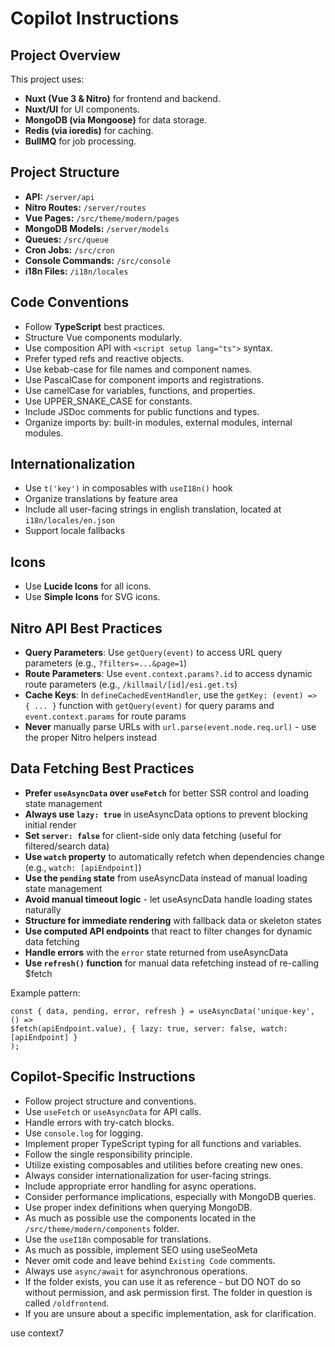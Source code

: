 # Copilot Instructions

## Project Overview

This project uses:

-   **Nuxt (Vue 3 & Nitro)** for frontend and backend.
-   **Nuxt/UI** for UI components.
-   **MongoDB (via Mongoose)** for data storage.
-   **Redis (via ioredis)** for caching.
-   **BullMQ** for job processing.

## Project Structure

-   **API:** `/server/api`
-   **Nitro Routes:** `/server/routes`
-   **Vue Pages:** `/src/theme/modern/pages`
-   **MongoDB Models:** `/server/models`
-   **Queues:** `/src/queue`
-   **Cron Jobs:** `/src/cron`
-   **Console Commands:** `/src/console`
-   **i18n Files:** `/i18n/locales`

## Code Conventions

-   Follow **TypeScript** best practices.
-   Structure Vue components modularly.
-   Use composition API with `<script setup lang="ts">` syntax.
-   Prefer typed refs and reactive objects.
-   Use kebab-case for file names and component names.
-   Use PascalCase for component imports and registrations.
-   Use camelCase for variables, functions, and properties.
-   Use UPPER_SNAKE_CASE for constants.
-   Include JSDoc comments for public functions and types.
-   Organize imports by: built-in modules, external modules, internal modules.

## Internationalization

-   Use `t('key')` in composables with `useI18n()` hook
-   Organize translations by feature area
-   Include all user-facing strings in english translation, located at `i18n/locales/en.json`
-   Support locale fallbacks

## Icons

-   Use **Lucide Icons** for all icons.
-   Use **Simple Icons** for SVG icons.

## Nitro API Best Practices

-   **Query Parameters**: Use `getQuery(event)` to access URL query parameters (e.g., `?filters=...&page=1`)
-   **Route Parameters**: Use `event.context.params?.id` to access dynamic route parameters (e.g., `/killmail/[id]/esi.get.ts`)
-   **Cache Keys**: In `defineCachedEventHandler`, use the `getKey: (event) => { ... }` function with `getQuery(event)` for query params and `event.context.params` for route params
-   **Never** manually parse URLs with `url.parse(event.node.req.url)` - use the proper Nitro helpers instead

## Data Fetching Best Practices

-   **Prefer `useAsyncData` over `useFetch`** for better SSR control and loading state management
-   **Always use `lazy: true`** in useAsyncData options to prevent blocking initial render
-   **Set `server: false`** for client-side only data fetching (useful for filtered/search data)
-   **Use `watch` property** to automatically refetch when dependencies change (e.g., `watch: [apiEndpoint]`)
-   **Use the `pending` state** from useAsyncData instead of manual loading state management
-   **Avoid manual timeout logic** - let useAsyncData handle loading states naturally
-   **Structure for immediate rendering** with fallback data or skeleton states
-   **Use computed API endpoints** that react to filter changes for dynamic data fetching
-   **Handle errors** with the `error` state returned from useAsyncData
-   **Use `refresh()` function** for manual data refetching instead of re-calling $fetch

Example pattern:

```vue
const { data, pending, error, refresh } = useAsyncData('unique-key', () =>
$fetch(apiEndpoint.value), { lazy: true, server: false, watch: [apiEndpoint] }
);
```

## Copilot-Specific Instructions

-   Follow project structure and conventions.
-   Use `useFetch` or `useAsyncData` for API calls.
-   Handle errors with try-catch blocks.
-   Use `console.log` for logging.
-   Implement proper TypeScript typing for all functions and variables.
-   Follow the single responsibility principle.
-   Utilize existing composables and utilities before creating new ones.
-   Always consider internationalization for user-facing strings.
-   Include appropriate error handling for async operations.
-   Consider performance implications, especially with MongoDB queries.
-   Use proper index definitions when querying MongoDB.
-   As much as possible use the components located in the `/src/theme/modern/components` folder.
-   Use the `useI18n` composable for translations.
-   As much as possible, implement SEO using useSeoMeta
-   Never omit code and leave behind `Existing Code` comments.
-   Always use `async/await` for asynchronous operations.
-   If the folder exists, you can use it as reference - but DO NOT do so without permission, and ask permission first. The folder in question is called `/oldfrontend`.
-   If you are unsure about a specific implementation, ask for clarification.

use context7
